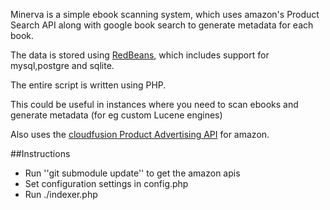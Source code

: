 Minerva is a simple ebook scanning system, which uses amazon's Product Search API along with google book search to generate metadata for each book.

The data is stored using [RedBeans][1], which includes support for mysql,postgre and sqlite.

The entire script is written using PHP.

This could be useful in instances where you need to scan ebooks and generate metadata (for eg custom Lucene engines)

Also uses the [cloudfusion Product Advertising API][2] for amazon.

##Instructions
* Run ''git submodule update'' to get the amazon apis
* Set configuration settings in config.php
* Run ./indexer.php
 
[1]: http://www.rebeanphp.com
[2]: https://github.com/cloudfusion/cloudfusion
